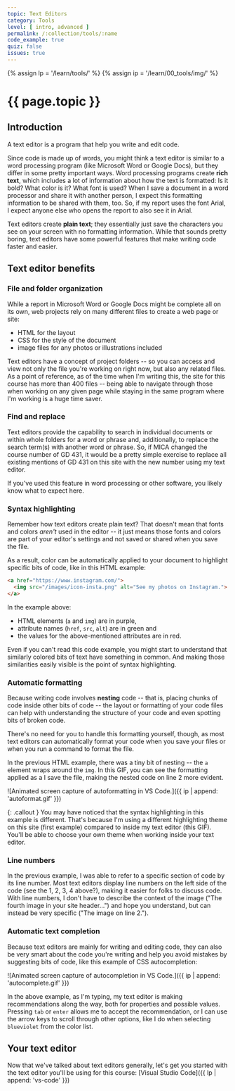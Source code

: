 ```yaml
---
topic: Text Editors
category: Tools
level: [ intro, advanced ]
permalink: /:collection/tools/:name
code_example: true
quiz: false
issues: true
---
```


{% assign lp = '/learn/tools/' %}
{% assign ip = '/learn/00_tools/img/' %}


# {{ page.topic }}

## Introduction
A text editor is a program that help you write and edit code.

Since code is made up of words, you might think a text editor is similar to a word processing program (like Microsoft Word or Google Docs), but they differ in some pretty important ways. Word processing programs create **rich text**, which includes a lot of information about how the text is formatted: Is it bold? What color is it? What font is used? When I save a document in a word processor and share it with another person, I expect this formatting information to be shared with them, too. So, if my report uses the font Arial, I expect anyone else who opens the report to also see it in Arial. 

Text editors create **plain text**; they essentially just save the characters you see on your screen with no formatting information. While that sounds pretty boring, text editors have some powerful features that make writing code faster and easier.

## Text editor benefits

### File and folder organization
While a report in Microsoft Word or Google Docs might be complete all on its own, web projects rely on many different files to create a web page or site:
- HTML for the layout
- CSS for the style of the document
- image files for any photos or illustrations included

Text editors have a concept of project folders -- so you can access and view not only the file you're working on right now, but also any related files. As a point of reference, as of the time when I'm writing this, the site for this course has more than 400 files -- being able to navigate through those when working on any given page while staying in the same program where I'm working is a huge time saver.

### Find and replace
Text editors provide the capability to search in individual documents or within whole folders for a word or phrase and, additionally, to replace the search term(s) with another word or phrase. So, if MICA changed the course number of GD 431, it would be a pretty simple exercise to replace all existing mentions of GD 431 on this site with the new number using my text editor.

If you've used this feature in word processing or other software, you likely know what to expect here.

### Syntax highlighting
Remember how text editors create plain text? That doesn't mean that fonts and colors _aren't_ used in the editor -- it just means those fonts and colors are part of your editor's settings and not saved or shared when you save the file.

As a result, color can be automatically applied to your document to highlight specific bits of code, like in this HTML example: 

```html
<a href="https://www.instagram.com/">
  <img src="/images/icon-insta.png" alt="See my photos on Instagram.">
</a>
```

In the example above:
- HTML elements (`a` and `img`) are in purple,
- attribute names (`href`, `src`, `alt`) are in green and
- the values for the above-mentioned attributes are in red.

Even if you can't read this code example, you might start to understand that similarly colored bits of text have something in common. And making those similarities easily visible is the point of syntax highlighting.

### Automatic formatting
Because writing code involves **nesting** code -- that is, placing chunks of code inside other bits of code -- the layout or formatting of your code files can help with understanding the structure of your code and even spotting bits of broken code.

There's no need for you to handle this formatting yourself, though, as most text editors can automatically format your code when you save your files or when you run a command to format the file. 

In the previous HTML example, there was a tiny bit of nesting -- the `a` element wraps around the `img`.  In this GIF, you can see the formatting applied as a I save the file, making the nested code on line 2 more evident.

![Animated screen capture of autoformatting in VS Code.]({{ ip | append: 'autoformat.gif' }})

{: .callout }
You may have noticed that the syntax highlighting in this example is different. That's because I'm using a different highlighting theme on this site (first example) compared to inside my text editor (this GIF). You'll be able to choose your own theme when working inside your text editor.

### Line numbers
In the previous example, I was able to refer to a specific section of code by its line number. Most text editors display line numbers on the left side of the code (see the 1, 2, 3, 4 above?), making it easier for folks to discuss code. With  line numbers, I don't have to describe the context of the image ("The fourth image in your site header...") and hope you understand, but can instead be very specific ("The image on line 2.").

### Automatic text completion
Because text editors are mainly for writing and editing code, they can also be very smart about the code you're writing and help you avoid mistakes by suggesting bits of code, like this example of CSS autocompletion:

![Animated screen capture of autocompletion in VS Code.]({{ ip | append: 'autocomplete.gif' }})

In the above example, as I'm typing, my text editor is making recommendations along the way, both for properties and possible values. Pressing `tab` or `enter` allows me to accept the recommendation, or I can use the arrow keys to scroll through other options, like I do when selecting `blueviolet` from the color list.

## Your text editor
Now that we've talked about text editors generally, let's get you started with the text editor you'll be using for this course: [Visual Studio Code]({{ lp | append: 'vs-code' }})
